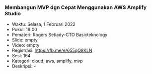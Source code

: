 ### Membangun MVP dgn Cepat Menggunakan AWS Amplify Studio

- Waktu: Selasa, 1 Februari 2022
- Pukul: 19:00
- Pemateri: Rogers Setiady-CTO Basicteknology
- Slide: empty
- Video: empty
- Registrasi: https://fb.me/e/655qQ8KLN
- Sesi: 164
- Kategori: cloud, aws, amplify, mvp
- Deskripsi: -
